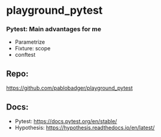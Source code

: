 # playground_pytest

### Pytest: Main advantages for me

- Parametrize
- Fixture: scope
- conftest

## Repo:

https://github.com/pablobadger/playground_pytest

## Docs:

- Pytest: https://docs.pytest.org/en/stable/
- Hypothesis: https://hypothesis.readthedocs.io/en/latest/
